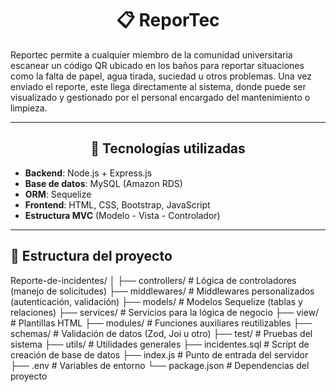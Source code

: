 <div align="center">
  
# 📋 ReporTec

</div>

Reportec permite a cualquier miembro de la comunidad universitaria escanear un código QR ubicado en los baños para reportar situaciones como la falta de papel, agua tirada, suciedad u otros problemas. Una vez enviado el reporte, este llega directamente al sistema, donde puede ser visualizado y gestionado por el personal encargado del mantenimiento o limpieza.

---

<div align="center">
  
## 🧩 Tecnologías utilizadas

</div>

- **Backend**: Node.js + Express.js
- **Base de datos**: MySQL (Amazon RDS)
- **ORM**: Sequelize
- **Frontend**: HTML, CSS, Bootstrap, JavaScript
- **Estructura MVC** (Modelo - Vista - Controlador)

---

## 📁 Estructura del proyecto

Reporte-de-incidentes/
│
├── controllers/ # Lógica de controladores (manejo de solicitudes)
├── middlewares/ # Middlewares personalizados (autenticación, validación)
├── models/ # Modelos Sequelize (tablas y relaciones)
├── services/ # Servicios para la lógica de negocio
├── view/ # Plantillas HTML
├── modules/ # Funciones auxiliares reutilizables
├── schemas/ # Validación de datos (Zod, Joi u otro)
├── test/ # Pruebas del sistema
├── utils/ # Utilidades generales
├── incidentes.sql # Script de creación de base de datos
├── index.js # Punto de entrada del servidor
├── .env # Variables de entorno
└── package.json # Dependencias del proyecto
